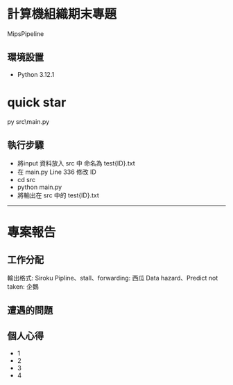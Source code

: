 # 計算機組織期末專題

MipsPipeline

## 環境設置

- Python 3.12.1

# quick star

py src\main.py

## 執行步驟

- 將input 資料放入 src 中 命名為 test{ID}.txt
- 在 main.py Line 336 修改 ID
- cd src
- python main.py
- 將輸出在 src 中的 test{ID}.txt

---

# 專案報告

## 工作分配

輸出格式: Siroku
Pipline、stall、forwarding: 西瓜
Data hazard、Predict not taken: 企鵝


## 遭遇的問題

## 個人心得

- 1
- 2
- 3
- 4

